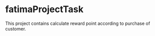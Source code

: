 # fatimaProjectTask

This project contains calculate reward point according to purchase of customer.
